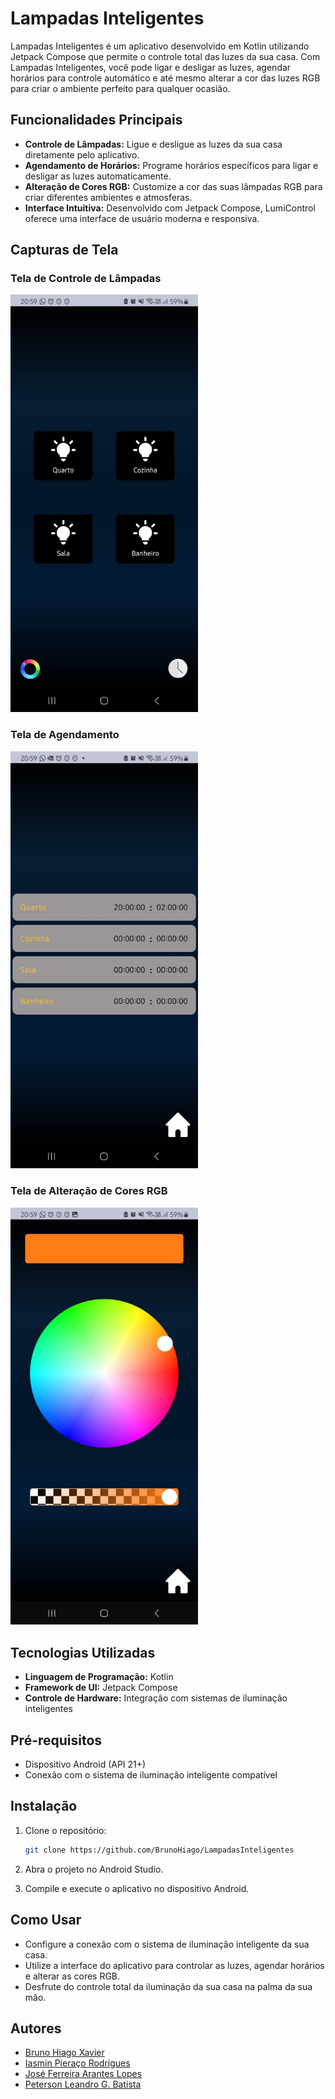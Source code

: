 # Lampadas Inteligentes

Lampadas Inteligentes  é um aplicativo desenvolvido em Kotlin utilizando Jetpack Compose que permite o controle total das luzes da sua casa. Com Lampadas Inteligentes, você pode ligar e desligar as luzes, agendar horários para controle automático e até mesmo alterar a cor das luzes RGB para criar o ambiente perfeito para qualquer ocasião.

## Funcionalidades Principais

- **Controle de Lâmpadas:** Ligue e desligue as luzes da sua casa diretamente pelo aplicativo.
- **Agendamento de Horários:** Programe horários específicos para ligar e desligar as luzes automaticamente.
- **Alteração de Cores RGB:** Customize a cor das suas lâmpadas RGB para criar diferentes ambientes e atmosferas.
- **Interface Intuitiva:** Desenvolvido com Jetpack Compose, LumiControl oferece uma interface de usuário moderna e responsiva.

## Capturas de Tela

### Tela de Controle de Lâmpadas
<img src="images/tela_controle.jpeg" alt="Tela de Controle de Lâmpadas" width="300">

### Tela de Agendamento
<img src="images/tela_agendamento.jpeg" alt="Tela de Agendamento" width="300">

### Tela de Alteração de Cores RGB
<img src="images/tela_rgb.jpeg" alt="Tela de Alteração de Cores RGB" width="300">

## Tecnologias Utilizadas

- **Linguagem de Programação:** Kotlin
- **Framework de UI:** Jetpack Compose
- **Controle de Hardware:** Integração com sistemas de iluminação inteligentes

## Pré-requisitos

- Dispositivo Android (API 21+)
- Conexão com o sistema de iluminação inteligente compatível

## Instalação

1. Clone o repositório:

   ```bash
   git clone https://github.com/BrunoHiago/LampadasInteligentes

   ```
2. Abra o projeto no Android Studio.

3. Compile e execute o aplicativo no dispositivo Android.

## Como Usar
- Configure a conexão com o sistema de iluminação inteligente da sua casa.
- Utilize a interface do aplicativo para controlar as luzes, agendar horários e alterar as cores RGB.
- Desfrute do controle total da iluminação da sua casa na palma da sua mão.
  
## Autores
- [Bruno Hiago Xavier ](https://github.com/BrunoHiago)
- [Iasmin Pieraço Rodrigues ](https://github.com/IasminPieraco)
- [José Ferreira Arantes Lopes ](https://github.com/JoseArantes83)
- [Peterson Leandro G. Batista ](https://github.com/zSkiluu)
